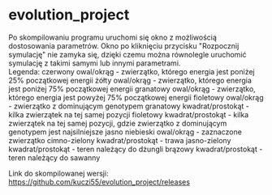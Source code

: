 # evolution_project
 
Po skompilowaniu programu uruchomi się okno z możliwością dostosowania parametrów. Okno po kliknięciu przycisku "Rozpocznij symulację" nie zamyka się, dzięki czemu można równolegle uruchomić symulację z takimi samymi lub innymi parametrami. <br>
Legenda:
czerwony owal/okrąg - zwierzątko, którego energia jest poniżej 25% początkowej energii
żółty owal/okrąg - zwierzątko, którego energia jest poniżej 75% początkowej energii
granatowy owal/okrąg - zwierzątko, którego energia jest powyżej 75% początkowej energii
fioletowy owal/okrąg - zwierzątko z dominującym genotypem
granatowy kwadrat/prostokąt - kilka zwierzątek na tej samej pozycji
fioletowy kwadrat/prostokąt - kilka zwierzątek na tej samej pozycji, gdzie zwierzątko z dominującym genotypem jest najsilniejsze
jasno niebieski owal/okrąg - zaznaczone zwierzątko
cimno-zielony kwadrat/prostokąt - trawa
jasno-zielony kwadrat/prostokąt - teren należący do dżungli
brązowy kwadrat/prostokąt - teren należący do sawanny

Link do skompilowanej wersji: https://github.com/kuczi55/evolution_project/releases
